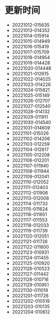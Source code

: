 # 更新时间
* 20221012-015635
* 20221013-014352
* 20221014-015914
* 20221015-014949
* 20221016-015419
* 20221017-015709
* 20221018-014954
* 20221019-014428
* 20221020-014448
* 20221021-012615
* 20221022-014025
* 20221023-014226
* 20221024-015821
* 20221025-015149
* 20221026-012707
* 20221027-012540
* 20221028-014132
* 20221029-011911
* 20221030-014540
* 20221031-014609
* 20221101-015026
* 20221102-014206
* 20221103-012259
* 20221104-012617
* 20221105-012208
* 20221106-012201
* 20221107-011940
* 20221108-011944
* 20221109-012041
* 20221110-012052
* 20221111-012403
* 20221112-011906
* 20221113-012008
* 20221114-011733
* 20221115-011624
* 20221116-011651
* 20221117-011553
* 20221118-012033
* 20221119-011739
* 20221120-012051
* 20221121-011726
* 20221122-011800
* 20221123-010931
* 20221124-011455
* 20221125-010920
* 20221126-010523
* 20221127-011442
* 20221128-010716
* 20221129-010951
* 20221130-011019
* 20221201-011726
* 20221202-010519
* 20221203-010135
* 20221204-010612
